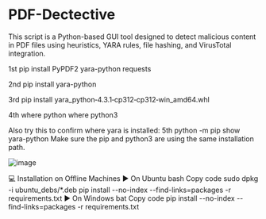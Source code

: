 # PDF-Dectective
This script is a Python-based GUI tool designed to detect malicious content in PDF files using heuristics, YARA rules, file hashing, and VirusTotal integration.


1st
pip install PyPDF2 yara-python requests

2nd
pip install yara-python

3rd
pip install yara_python‑4.3.1‑cp312‑cp312‑win_amd64.whl

4th
where python
where python3

Also try this to confirm where yara is installed:
5th
python -m pip show yara-python
Make sure the pip and python3 are using the same installation path.

![image](https://github.com/user-attachments/assets/751fb577-285e-4005-9bf9-ef64191b2976)

💻 Installation on Offline Machines
▶️ On Ubuntu
bash
Copy code
sudo dpkg -i ubuntu_debs/*.deb
pip install --no-index --find-links=packages -r requirements.txt
▶️ On Windows
bat
Copy code
pip install --no-index --find-links=packages -r requirements.txt


